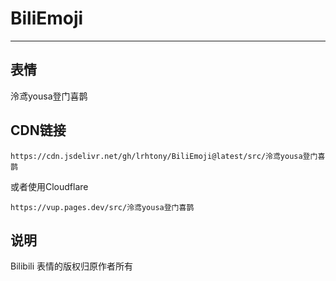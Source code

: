 # BiliEmoji
---
## 表情
泠鸢yousa登门喜鹊
## CDN链接
```
https://cdn.jsdelivr.net/gh/lrhtony/BiliEmoji@latest/src/泠鸢yousa登门喜鹊
```
或者使用Cloudflare
```
https://vup.pages.dev/src/泠鸢yousa登门喜鹊
```
## 说明
Bilibili 表情的版权归原作者所有
